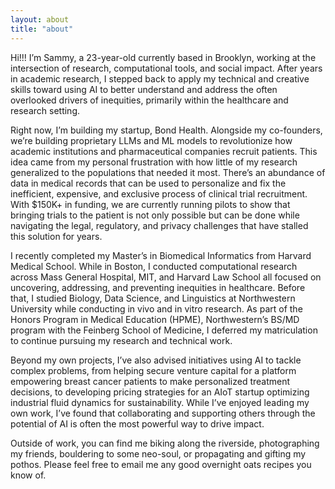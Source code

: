 ```yaml
---
layout: about
title: "about"
---
```


Hi!!! I’m Sammy, a 23-year-old currently based in Brooklyn, working at the intersection of research, computational tools, and social impact. After years in academic research, I stepped back to apply my technical and creative skills toward using AI to better understand and address the often overlooked drivers of inequities, primarily within the healthcare and research setting. 

Right now, I’m building my startup, Bond Health. Alongside my co-founders, we’re building proprietary LLMs and ML models to revolutionize how academic institutions and pharmaceutical companies recruit patients. This idea came from my personal frustration with how little of my research generalized to the populations that needed it most. There’s an abundance of data in medical records that can be used to personalize and fix the inefficient, expensive, and exclusive process of clinical trial recruitment. With $150K+ in funding, we are currently running pilots to show that bringing trials to the patient is not only possible but can be done while navigating the legal, regulatory, and privacy challenges that have stalled this solution for years.

I recently completed my Master’s in Biomedical Informatics from Harvard Medical School. While in Boston, I conducted computational research across Mass General Hospital, MIT, and Harvard Law School all focused on uncovering, addressing, and preventing inequities in healthcare. Before that, I studied Biology, Data Science, and Linguistics at Northwestern University while conducting in vivo and in vitro research. As part of the Honors Program in Medical Education (HPME), Northwestern’s BS/MD program with the Feinberg School of Medicine, I deferred my matriculation to continue pursuing my research and technical work.

Beyond my own projects, I’ve also advised initiatives using AI to tackle complex problems, from helping secure venture capital for a platform empowering breast cancer patients to make personalized treatment decisions, to developing pricing strategies for an AIoT startup optimizing industrial fluid dynamics for sustainability. While I’ve enjoyed leading my own work, I’ve found that collaborating and supporting others through the potential of AI is often the most powerful way to drive impact.

Outside of work, you can find me biking along the riverside, photographing my friends, bouldering to some neo-soul, or propagating and gifting my pothos. Please feel free to email me any good overnight oats recipes you know of. 